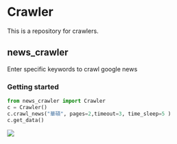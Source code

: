 # Crawler
This is a repository for crawlers.

## news_crawler
Enter specific keywords to crawl google news

### Getting started

```python
from news_crawler import Crawler
c = Crawler()
c.crawl_news("華碩", pages=2,timeout=3, time_sleep=5 )
c.get_data()
```

![](<https://github.com/vbjc5275/Crawler/blob/master/image/news-crawler.jpg>)



